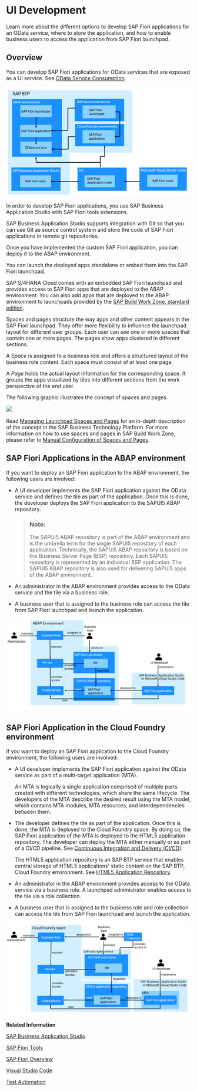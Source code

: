 <!-- loiob74a89d3565b4abeb88efb581a081c8d -->

# UI Development

Learn more about the different options to develop SAP Fiori applications for an OData service, where to store the application, and how to enable business users to access the application from SAP Fiori launchpad.



<a name="loiob74a89d3565b4abeb88efb581a081c8d__section_ofq_hts_ctb"/>

## Overview

You can develop SAP Fiori applications for OData services that are exposed as a UI service. See [OData Service Consumption](https://help.sap.com/docs/btp/sap-abap-restful-application-programming-model/odata-service-consumption?version=Cloud).

![](images/Image_Map_UIDevOverview_eacde77.png)



In order to develop SAP Fiori applications, you use SAP Business Application Studio with SAP Fiori tools extensions.

SAP Business Application Studio supports integration with Git so that you can use Git as source control system and store the code of SAP Fiori applications in remote git repositories.

Once you have implemented the custom SAP Fiori application, you can deploy it to the ABAP environment.

You can launch the deployed apps standalone or embed them into the SAP Fiori launchpad.

SAP S/4HANA Cloud comes with an embedded SAP Fiori launchpad and provides access to SAP Fiori apps that are deployed to the ABAP environment. You can also add apps that are deployed to the ABAP environment to launchpads provided by the [SAP Build Work Zone, standard edition](https://help.sap.com/docs/build-work-zone-standard-edition).



Spaces and pages structure the way apps and other content appears in the SAP Fiori launchpad. They offer more flexibility to influence the launchpad layout for different user groups. Each user can see one or more spaces that contain one or more pages. The pages show apps clustered in different sections.

A *Space* is assigned to a business role and offers a structured layout of the business role content. Each space must consist of at least one page.

A *Page* holds the actual layout information for the corresponding space. It groups the apps visualized by tiles into different sections from the work perspective of the end user.

The following graphic illustrates the concept of spaces and pages.

![](images/SpaceandPageillustration_044d249.png)

Read [Managing Launchpad Spaces and Pages](https://help.sap.com/docs/btp/user-interface-configurations/managing-launchpad-spaces-and-pages?version=Cloud) for an in-depth description of the concept in the SAP Business Technology Platform. For more information on how to use spaces and pages in SAP Build Work Zone, please refer to [Manual Configuration of Spaces and Pages](https://help.sap.com/docs/build-work-zone-standard-edition/sap-build-work-zone-standard-edition/manual-configuration-of-spaces-and-pages?q=Space).



<a name="loiob74a89d3565b4abeb88efb581a081c8d__section_evh_23r_stb"/>

## SAP Fiori Applications in the ABAP environment

If you want to deploy an SAP Fiori application to the ABAP environment, the following users are involved:

-   A UI developer implements the SAP Fiori application against the OData service and defines the tile as part of the application. Once this is done, the developer deploys the SAP Fiori application to the SAPUI5 ABAP repository.

    > ### Note:  
    > The SAPUI5 ABAP repository is part of the ABAP environment and is the umbrella term for the single SAPUI5 repository of each application. Technically, the SAPUI5 ABAP repository is based on the Business Server Page \(BSP\) repository. Each SAPUI5 repository is represented by an individual BSP application. The SAPUI5 ABAP repository is also used for delivering SAPUI5 apps of the ABAP environment.

-   An administrator in the ABAP environment provides access to the OData service and the tile via a business role.
-   A business user that is assigned to the business role can access the tile from SAP Fiori launchpad and launch the application.

![](images/FioriAppsinABAP_830ec12.png)



<a name="loiob74a89d3565b4abeb88efb581a081c8d__section_u5t_g3r_stb"/>

## SAP Fiori Application in the Cloud Foundry environment

If you want to deploy an SAP Fiori application to the Cloud Foundry environment, the following users are involved:

-   A UI developer implements the SAP Fiori application against the OData service as part of a multi-target application \(MTA\).

    An MTA is logically a single application comprised of multiple parts created with different technologies, which share the same lifecycle. The developers of the MTA describe the desired result using the MTA model, which contains MTA modules, MTA resources, and interdependencies between them.

-   The developer defines the tile as part of the application. Once this is done, the MTA is deployed to the Cloud Foundry space. By doing so, the SAP Fiori application of the MTA is deployed to the HTML5 application repository. The developer can deploy the MTA either manually or as part of a CI/CD pipeline. See [Continuous Integration and Delivery \(CI/CD\)](https://help.sap.com/products/BTP/65de2977205c403bbc107264b8eccf4b/fe74df55b0f54e99bf6e13a3b53e1db0.html?version=Cloud).

    The HTML5 application repository is an SAP BTP service that enables central storage of HTML5 applications' static content on the SAP BTP, Cloud Foundry environment. See [HTML5 Application Repository](https://help.sap.com/products/BTP/65de2977205c403bbc107264b8eccf4b/f8520f572a6445a7bfaff4a1bbcbe60a.html?version=Cloud).

-   An administrator in the ABAP environment provides access to the OData service via a business role. A launchpad administrator enables access to the tile via a role collection.
-   A business user that is assigned to the business role and role collection can access the tile from SAP Fiori launchpad and launch the application.

![](images/FioriAppsinCF_0086ea3.png)

**Related Information**  


[SAP Business Application Studio](https://help.sap.com/viewer/product/SAP%20Business%20Application%20Studio/Cloud/en-US)

[SAP Fiori Tools](https://help.sap.com/viewer/product/SAP_FIORI_tools/Latest/en-US)

[SAP Fiori Overview](https://help.sap.com/viewer/product/SAP_FIORI_OVERVIEW/5_OVERVIEW/en-US?task=discover_task)

[Visual Studio Code](https://help.sap.com/viewer/17d50220bcd848aa854c9c182d65b699/Latest/en-US/17efa217f7f34a9eba53d7b209ca4280.html)

[Test Automation](https://developers.sap.com/group.fiori-elements-mockserver-opa.html)

